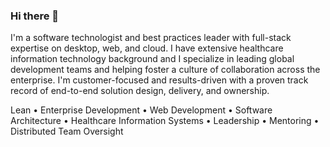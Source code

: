 ### Hi there 👋

I'm a software technologist and best practices leader with full-stack expertise on desktop, web, and cloud. I have extensive healthcare information technology background and I specialize in leading global development teams and helping foster a culture of collaboration across the enterprise. I'm customer-focused and results-driven with a proven track record of end-to-end solution design, delivery, and ownership.

Lean • Enterprise Development • Web Development • Software Architecture • Healthcare Information Systems • Leadership • Mentoring • Distributed Team Oversight

<!--
**rmontoya12/rmontoya12** is a ✨ _special_ ✨ repository because its `README.md` (this file) appears on your GitHub profile.

Here are some ideas to get you started:

- 🔭 I’m currently working on ...
- 🌱 I’m currently learning ...
- 👯 I’m looking to collaborate on ...
- 🤔 I’m looking for help with ...
- 💬 Ask me about ...
- 📫 How to reach me: ...
- 😄 Pronouns: ...
- ⚡ Fun fact: ...
-->
